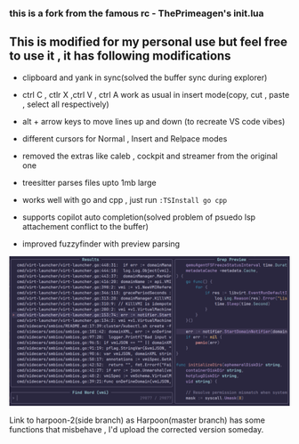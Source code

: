 ### this is a fork from the famous rc - ThePrimeagen's init.lua

## This is modified for my personal use but feel free to use it , it has following modifications
- clipboard and yank in sync(solved the buffer sync during explorer)
- ctrl C , ctlr X ,ctrl V , ctrl A work as usual in insert mode(copy, cut , paste , select all respectively)
- alt + arrow keys to move lines up and down (to recreate VS code vibes)
- different cursors for Normal , Insert and Relpace modes
- removed the extras like caleb , cockpit and streamer from the original one
- treesitter parses files upto 1mb large
- works well with go and cpp , just run
            ``````:TSInstall go cpp``````
- supports copilot auto completion(solved problem of psuedo lsp attachement conflict to the buffer)



- improved fuzzyfinder with preview parsing

![alt text](image.png)





Link to harpoon-2(side branch) as Harpoon(master branch) has some functions that misbehave , I'd upload the corrected version someday.
